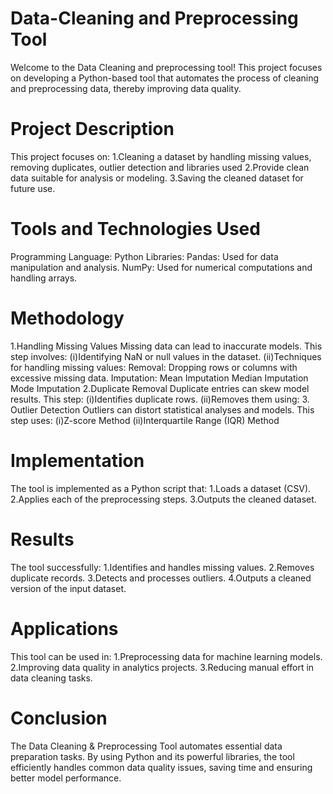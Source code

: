 # Data-Cleaning and Preprocessing Tool
Welcome to the Data Cleaning and preprocessing tool! This project focuses on developing a Python-based tool that automates the process of cleaning and preprocessing data, thereby improving data quality.

# Project Description
This project focuses on:
1.Cleaning a dataset by handling missing values, removing duplicates, outlier detection and libraries used
2.Provide clean data suitable for analysis or modeling.
3.Saving the cleaned dataset for future use.

# Tools and Technologies Used
Programming Language: Python
Libraries:
Pandas: Used for data manipulation and analysis.
NumPy: Used for numerical computations and handling arrays.

 # Methodology
1.Handling Missing Values
Missing data can lead to inaccurate models. This step involves:
(i)Identifying NaN or null values in the dataset.
(ii)Techniques for handling missing values:
       Removal: Dropping rows or columns with excessive missing data.
       Imputation:
         Mean Imputation
         Median Imputation
         Mode Imputation
 2.Duplicate Removal
 Duplicate entries can skew model results. This step:
(i)Identifies duplicate rows.
(ii)Removes them using:
3. Outlier Detection
Outliers can distort statistical analyses and models. This step uses:
(i)Z-score Method
(ii)Interquartile Range (IQR) Method

# Implementation
The tool is implemented as a Python script that:
1.Loads a dataset (CSV).
2.Applies each of the preprocessing steps.
3.Outputs the cleaned dataset.

# Results
The tool successfully:
1.Identifies and handles missing values.
2.Removes duplicate records.
3.Detects and processes outliers.
4.Outputs a cleaned version of the input dataset.

# Applications
This tool can be used in:
1.Preprocessing data for machine learning models.
2.Improving data quality in analytics projects.
3.Reducing manual effort in data cleaning tasks.

# Conclusion
The Data Cleaning & Preprocessing Tool automates essential data preparation tasks. By using Python and its powerful libraries, the tool efficiently handles common data quality issues, saving time and ensuring better model performance.
